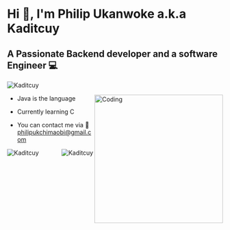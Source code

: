 # Hi 👋, I'm Philip Ukanwoke a.k.a Kaditcuy
## A Passionate Backend developer and a software Engineer 💻

<p align="left"> <img src="https://komarev.com/ghpvc/?username=Kaditcuy&label=Profile%20views&color=0e75b6&style=flat" alt="Kaditcuy" /> </p>

<img align="right" alt="Coding" width="300" src="https://user-images.githubusercontent.com/100276450/179911996-cc4055ec-bf41-442e-980b-7f9457f74fdd.gif">

* Java is the language

* Currently learning C 

* You can contact me via 📧philipukchimaobi@gmail.com

<p><img align="left" src="https://github-readme-stats.vercel.app/api/top-langs?username=Kaditcuy&show_icons=true&locale=en&layout=compact" alt="Kaditcuy" /></p>

<p>&nbsp;<img align="right" src="https://github-readme-stats.vercel.app/api?username=Kaditcuy&show_icons=true&locale=en" alt="Kaditcuy" /></p>



